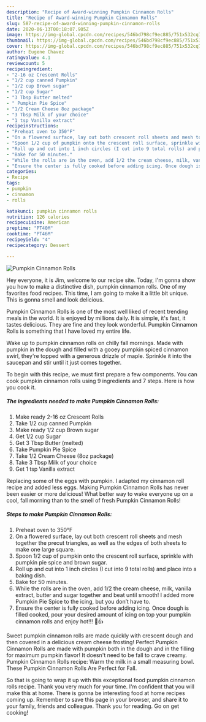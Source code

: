 ```yaml
---
description: "Recipe of Award-winning Pumpkin Cinnamon Rolls"
title: "Recipe of Award-winning Pumpkin Cinnamon Rolls"
slug: 587-recipe-of-award-winning-pumpkin-cinnamon-rolls
date: 2020-06-13T00:18:07.905Z
image: https://img-global.cpcdn.com/recipes/546bd798cf9ec885/751x532cq70/pumpkin-cinnamon-rolls-recipe-main-photo.jpg
thumbnail: https://img-global.cpcdn.com/recipes/546bd798cf9ec885/751x532cq70/pumpkin-cinnamon-rolls-recipe-main-photo.jpg
cover: https://img-global.cpcdn.com/recipes/546bd798cf9ec885/751x532cq70/pumpkin-cinnamon-rolls-recipe-main-photo.jpg
author: Eugene Chavez
ratingvalue: 4.1
reviewcount: 5
recipeingredient:
- "2-16 oz Crescent Rolls"
- "1/2 cup canned Pumpkin"
- "1/2 cup Brown sugar"
- "1/2 cup Sugar"
- "3 Tbsp Butter melted"
- " Pumpkin Pie Spice"
- "1/2 Cream Cheese 8oz package"
- "3 Tbsp Milk of your choice"
- "1 tsp Vanilla extract"
recipeinstructions:
- "Preheat oven to 350°F"
- "On a flowered surface, lay out both crescent roll sheets and mesh together the precut triangles, as well as the edges of both sheets to make one large square."
- "Spoon 1/2 cup of pumpkin onto the crescent roll surface, sprinkle with pumpkin pie spice and brown sugar."
- "Roll up and cut into 1 inch circles (I cut into 9 total rolls) and place into a baking dish."
- "Bake for 50 minutes."
- "While the rolls are in the oven, add 1/2 the cream cheese, milk, vanilla extract, butter and sugar together and beat until smooth! I added more Pumpkin Pie Spice to the icing, but you don’t have to."
- "Ensure the center is fully cooked before adding icing. Once dough is filled cooked, pour your desired amount of icing on top your pumpkin cinnamon rolls and enjoy hot!!! 🎃👍"
categories:
- Recipe
tags:
- pumpkin
- cinnamon
- rolls

katakunci: pumpkin cinnamon rolls 
nutrition: 126 calories
recipecuisine: American
preptime: "PT40M"
cooktime: "PT46M"
recipeyield: "4"
recipecategory: Dessert

---
```



![Pumpkin Cinnamon Rolls](https://img-global.cpcdn.com/recipes/546bd798cf9ec885/751x532cq70/pumpkin-cinnamon-rolls-recipe-main-photo.jpg)

Hey everyone, it is Jim, welcome to our recipe site. Today, I'm gonna show you how to make a distinctive dish, pumpkin cinnamon rolls. One of my favorites food recipes. This time, I am going to make it a little bit unique. This is gonna smell and look delicious.

Pumpkin Cinnamon Rolls is one of the most well liked of recent trending meals in the world. It is enjoyed by millions daily. It is simple, it's fast, it tastes delicious. They are fine and they look wonderful. Pumpkin Cinnamon Rolls is something that I have loved my entire life.

Wake up to pumpkin cinnamon rolls on chilly fall mornings. Made with pumpkin in the dough and filled with a gooey pumpkin spiced cinnamon swirl, they&#39;re topped with a generous drizzle of maple. Sprinkle it into the saucepan and stir until it just comes together.


To begin with this recipe, we must first prepare a few components. You can cook pumpkin cinnamon rolls using 9 ingredients and 7 steps. Here is how you cook it.

<!--inarticleads1-->

##### The ingredients needed to make Pumpkin Cinnamon Rolls:

1. Make ready 2-16 oz Crescent Rolls
1. Take 1/2 cup canned Pumpkin
1. Make ready 1/2 cup Brown sugar
1. Get 1/2 cup Sugar
1. Get 3 Tbsp Butter (melted)
1. Take  Pumpkin Pie Spice
1. Take 1/2 Cream Cheese (8oz package)
1. Take 3 Tbsp Milk of your choice
1. Get 1 tsp Vanilla extract


Replacing some of the eggs with pumpkin. I adapted my cinnamon roll recipe and added less eggs. Making Pumpkin Cinnamon Rolls has never been easier or more delicious! What better way to wake everyone up on a cool, fall morning than to the smell of fresh Pumpkin Cinnamon Rolls! 

<!--inarticleads2-->

##### Steps to make Pumpkin Cinnamon Rolls:

1. Preheat oven to 350°F
1. On a flowered surface, lay out both crescent roll sheets and mesh together the precut triangles, as well as the edges of both sheets to make one large square.
1. Spoon 1/2 cup of pumpkin onto the crescent roll surface, sprinkle with pumpkin pie spice and brown sugar.
1. Roll up and cut into 1 inch circles (I cut into 9 total rolls) and place into a baking dish.
1. Bake for 50 minutes.
1. While the rolls are in the oven, add 1/2 the cream cheese, milk, vanilla extract, butter and sugar together and beat until smooth! I added more Pumpkin Pie Spice to the icing, but you don’t have to.
1. Ensure the center is fully cooked before adding icing. Once dough is filled cooked, pour your desired amount of icing on top your pumpkin cinnamon rolls and enjoy hot!!! 🎃👍


Sweet pumpkin cinnamon rolls are made quickly with crescent dough and then covered in a delicious cream cheese frosting! Perfect Pumpkin Cinnamon Rolls are made with pumpkin both in the dough and in the filling for maximum pumpkin flavor! It doesn&#39;t need to be fall to crave creamy. Pumpkin Cinnamon Rolls recipe: Warm the milk in a small measuring bowl. These Pumpkin Cinnamon Rolls Are Perfect for Fall. 

So that is going to wrap it up with this exceptional food pumpkin cinnamon rolls recipe. Thank you very much for your time. I'm confident that you will make this at home. There is gonna be interesting food at home recipes coming up. Remember to save this page in your browser, and share it to your family, friends and colleague. Thank you for reading. Go on get cooking!
